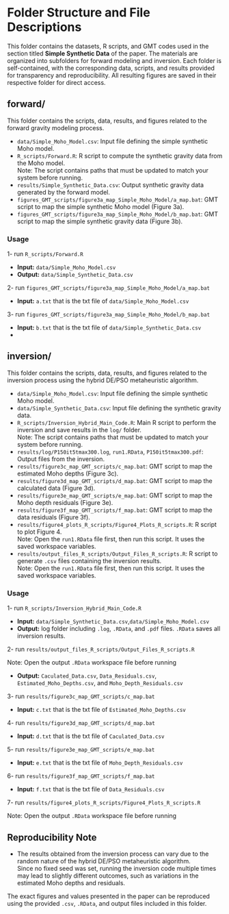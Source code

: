 # Folder Structure and File Descriptions

This folder contains the datasets, R scripts, and GMT codes used in the section titled  **Simple Synthetic Data** of the paper. 
The materials are organized into subfolders for forward modeling and inversion. 
Each folder is self-contained, with the corresponding data, scripts, and results provided for transparency and reproducibility.
All resulting figures are saved in their respective folder for direct access.

## forward/  
This folder contains the scripts, data, results, and figures related to the forward gravity modeling process.

- `data/Simple_Moho_Model.csv`: Input file defining the simple synthetic Moho model.  
- `R_scripts/Forward.R`: R script to compute the synthetic gravity data from the Moho model.  
Note: The script contains paths that must be updated to match your system before running.  
- `results/Simple_Synthetic_Data.csv`: Output synthetic gravity data generated by the forward model.  
- `figures_GMT_scripts/figure3a_map_Simple_Moho_Model/a_map.bat`: GMT script to map the simple synthetic Moho model (Figure 3a).  
- `figures_GMT_scripts/figure3a_map_Simple_Moho_Model/b_map.bat`: GMT script to map the simple synthetic gravity data (Figure 3b).  

### Usage
1- run `R_scripts/Forward.R`
- **Input:** `data/Simple_Moho_Model.csv`
- **Output:** `data/Simple_Synthetic_Data.csv`

2- run `figures_GMT_scripts/figure3a_map_Simple_Moho_Model/a_map.bat`
  - **Input:** `a.txt` that is the txt file of `data/Simple_Moho_Model.csv`


3- run `figures_GMT_scripts/figure3a_map_Simple_Moho_Model/b_map.bat`
   - **Input:** `b.txt` that is the txt file of `data/Simple_Synthetic_Data.csv`
   - 
## inversion/  
This folder contains the scripts, data, results, and figures related to the inversion process using the hybrid DE/PSO metaheuristic algorithm.

- `data/Simple_Moho_Model.csv`: Input file defining the simple synthetic Moho model.  
- `data/Simple_Synthetic_Data.csv`: Input file defining the synthetic gravity data.  
- `R_scripts/Inversion_Hybrid_Main_Code.R`: Main R script to perform the inversion and save results in the `log/` folder.  
Note: The script contains paths that must be updated to match your system before running.  
- `results/log/P150it5tmax300.log`, `run1.RData`, `P150it5tmax300.pdf`: Output files from the inversion.  
- `results/figure3c_map_GMT_scripts/c_map.bat`: GMT script to map the estimated Moho depths (Figure 3c).  
- `results/figure3d_map_GMT_scripts/d_map.bat`: GMT script to map the calculated data (Figure 3d).  
- `results/figure3e_map_GMT_scripts/e_map.bat`: GMT script to map the Moho depth residuals (Figure 3e).  
- `results/figure3f_map_GMT_scripts/f_map.bat`: GMT script to map the data residuals (Figure 3f).  
- `results/figure4_plots_R_scripts/Figure4_Plots_R_scripts.R`: R script to plot Figure 4.  
Note: Open the `run1.RData` file first, then run this script. It uses the saved workspace variables.  
- `results/output_files_R_scripts/Output_Files_R_scripts.R`: R script to generate `.csv` files containing the inversion results.  
Note: Open the `run1.RData` file first, then run this script. It uses the saved workspace variables.

### Usage
1- run `R_scripts/Inversion_Hybrid_Main_Code.R`
- **Input:** `data/Simple_Synthetic_Data.csv`,`data/Simple_Moho_Model.csv`
- **Output:** log folder including `.log`, `.RData`, and `.pdf` files. `.RData` saves all inversion results.

2- run `results/output_files_R_scripts/Output_Files_R_scripts.R`
  
Note: Open the output `.RData` workspace file before running
- **Output:** `Caculated_Data.csv`, `Data_Residuals.csv`, `Estimated_Moho_Depths.csv`, and `Moho_Depth_Residuals.csv`

3- run `results/figure3c_map_GMT_scripts/c_map.bat`
- **Input:** `c.txt` that is the txt file of `Estimated_Moho_Depths.csv`

4- run `results/figure3d_map_GMT_scripts/d_map.bat`
- **Input:** `d.txt` that is the txt file of `Caculated_Data.csv`

5- run `results/figure3e_map_GMT_scripts/e_map.bat`
- **Input:** `e.txt` that is the txt file of `Moho_Depth_Residuals.csv`

6- run `results/figure3f_map_GMT_scripts/f_map.bat`
- **Input:** `f.txt` that is the txt file of `Data_Residuals.csv`

7- run `results/figure4_plots_R_scripts/Figure4_Plots_R_scripts.R`

Note: Open the output `.RData` workspace file before running

 ## Reproducibility Note

- The results obtained from the inversion process can vary due to the random nature of the hybrid DE/PSO metaheuristic algorithm.  
Since no fixed seed was set, running the inversion code multiple times may lead to slightly different outcomes, such as variations in the estimated Moho depths and residuals.

The exact figures and values presented in the paper can be reproduced using the provided `.csv`, `.RData`, and output files included in this folder.
